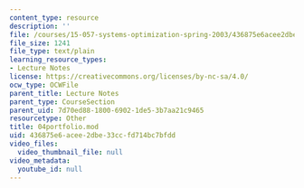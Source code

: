 ```yaml
---
content_type: resource
description: ''
file: /courses/15-057-systems-optimization-spring-2003/436875e6acee2dbe33ccfd714bc7bfdd_04portfolio.mod
file_size: 1241
file_type: text/plain
learning_resource_types:
- Lecture Notes
license: https://creativecommons.org/licenses/by-nc-sa/4.0/
ocw_type: OCWFile
parent_title: Lecture Notes
parent_type: CourseSection
parent_uid: 7d70ed88-1800-6902-1de5-3b7aa21c9465
resourcetype: Other
title: 04portfolio.mod
uid: 436875e6-acee-2dbe-33cc-fd714bc7bfdd
video_files:
  video_thumbnail_file: null
video_metadata:
  youtube_id: null
---
```

